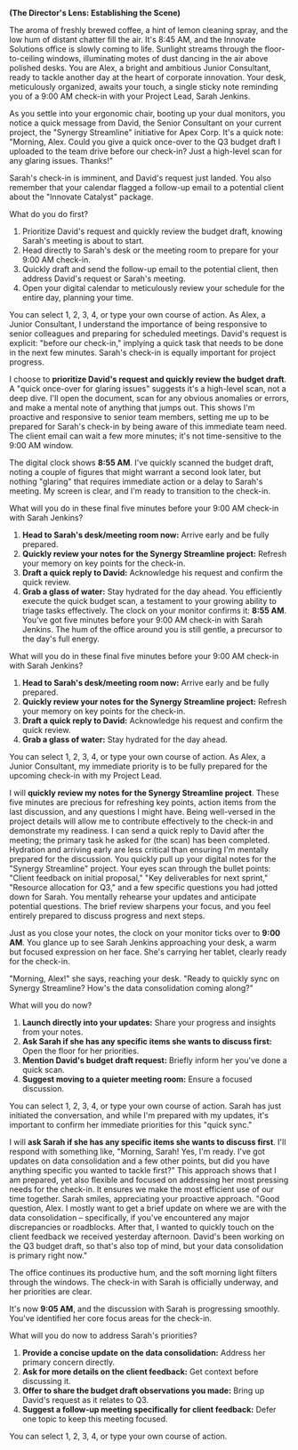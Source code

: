 







**(The Director's Lens: Establishing the Scene)**

The aroma of freshly brewed coffee, a hint of lemon cleaning spray, and the low hum of distant chatter fill the air. It's 8:45 AM, and the Innovate Solutions office is slowly coming to life. Sunlight streams through the floor-to-ceiling windows, illuminating motes of dust dancing in the air above polished desks. You are Alex, a bright and ambitious Junior Consultant, ready to tackle another day at the heart of corporate innovation. Your desk, meticulously organized, awaits your touch, a single sticky note reminding you of a 9:00 AM check-in with your Project Lead, Sarah Jenkins.

As you settle into your ergonomic chair, booting up your dual monitors, you notice a quick message from David, the Senior Consultant on your current project, the "Synergy Streamline" initiative for Apex Corp. It's a quick note: "Morning, Alex. Could you give a quick once-over to the Q3 budget draft I uploaded to the team drive before our check-in? Just a high-level scan for any glaring issues. Thanks!"

Sarah's check-in is imminent, and David's request just landed. You also remember that your calendar flagged a follow-up email to a potential client about the "Innovate Catalyst" package.

What do you do first?

1.  Prioritize David's request and quickly review the budget draft, knowing Sarah's meeting is about to start.
2.  Head directly to Sarah's desk or the meeting room to prepare for your 9:00 AM check-in.
3.  Quickly draft and send the follow-up email to the potential client, then address David's request or Sarah's meeting.
4.  Open your digital calendar to meticulously review your schedule for the entire day, planning your time.

You can select 1, 2, 3, 4, or type your own course of action.
As Alex, a Junior Consultant, I understand the importance of being responsive to senior colleagues and preparing for scheduled meetings. David's request is explicit: "before our check-in," implying a quick task that needs to be done in the next few minutes. Sarah's check-in is equally important for project progress.

I choose to **prioritize David's request and quickly review the budget draft**. A "quick once-over for glaring issues" suggests it's a high-level scan, not a deep dive. I'll open the document, scan for any obvious anomalies or errors, and make a mental note of anything that jumps out. This shows I'm proactive and responsive to senior team members, setting me up to be prepared for Sarah's check-in by being aware of this immediate team need. The client email can wait a few more minutes; it's not time-sensitive to the 9:00 AM window.

The digital clock shows **8:55 AM**. I've quickly scanned the budget draft, noting a couple of figures that might warrant a second look later, but nothing "glaring" that requires immediate action or a delay to Sarah's meeting. My screen is clear, and I'm ready to transition to the check-in.

What will you do in these final five minutes before your 9:00 AM check-in with Sarah Jenkins?

1.  **Head to Sarah's desk/meeting room now:** Arrive early and be fully prepared.
2.  **Quickly review your notes for the Synergy Streamline project:** Refresh your memory on key points for the check-in.
3.  **Draft a quick reply to David:** Acknowledge his request and confirm the quick review.
4.  **Grab a glass of water:** Stay hydrated for the day ahead.
You efficiently execute the quick budget scan, a testament to your growing ability to triage tasks effectively. The clock on your monitor confirms it: **8:55 AM**. You've got five minutes before your 9:00 AM check-in with Sarah Jenkins. The hum of the office around you is still gentle, a precursor to the day's full energy.

What will you do in these final five minutes before your 9:00 AM check-in with Sarah Jenkins?

1.  **Head to Sarah's desk/meeting room now:** Arrive early and be fully prepared.
2.  **Quickly review your notes for the Synergy Streamline project:** Refresh your memory on key points for the check-in.
3.  **Draft a quick reply to David:** Acknowledge his request and confirm the quick review.
4.  **Grab a glass of water:** Stay hydrated for the day ahead.

You can select 1, 2, 3, 4, or type your own course of action.
As Alex, a Junior Consultant, my immediate priority is to be fully prepared for the upcoming check-in with my Project Lead.

I will **quickly review my notes for the Synergy Streamline project**. These five minutes are precious for refreshing key points, action items from the last discussion, and any questions I might have. Being well-versed in the project details will allow me to contribute effectively to the check-in and demonstrate my readiness. I can send a quick reply to David after the meeting; the primary task he asked for (the scan) has been completed. Hydration and arriving early are less critical than ensuring I'm mentally prepared for the discussion.
You quickly pull up your digital notes for the "Synergy Streamline" project. Your eyes scan through the bullet points: "Client feedback on initial proposal," "Key deliverables for next sprint," "Resource allocation for Q3," and a few specific questions you had jotted down for Sarah. You mentally rehearse your updates and anticipate potential questions. The brief review sharpens your focus, and you feel entirely prepared to discuss progress and next steps.

Just as you close your notes, the clock on your monitor ticks over to **9:00 AM**. You glance up to see Sarah Jenkins approaching your desk, a warm but focused expression on her face. She's carrying her tablet, clearly ready for the check-in.

"Morning, Alex!" she says, reaching your desk. "Ready to quickly sync on Synergy Streamline? How's the data consolidation coming along?"

What will you do now?

1.  **Launch directly into your updates:** Share your progress and insights from your notes.
2.  **Ask Sarah if she has any specific items she wants to discuss first:** Open the floor for her priorities.
3.  **Mention David's budget draft request:** Briefly inform her you've done a quick scan.
4.  **Suggest moving to a quieter meeting room:** Ensure a focused discussion.

You can select 1, 2, 3, 4, or type your own course of action.
Sarah has just initiated the conversation, and while I'm prepared with my updates, it's important to confirm her immediate priorities for this "quick sync."

I will **ask Sarah if she has any specific items she wants to discuss first**. I'll respond with something like, "Morning, Sarah! Yes, I'm ready. I've got updates on data consolidation and a few other points, but did you have anything specific you wanted to tackle first?" This approach shows that I am prepared, yet also flexible and focused on addressing her most pressing needs for the check-in. It ensures we make the most efficient use of our time together.
Sarah smiles, appreciating your proactive approach. "Good question, Alex. I mostly want to get a brief update on where we are with the data consolidation – specifically, if you've encountered any major discrepancies or roadblocks. After that, I wanted to quickly touch on the client feedback we received yesterday afternoon. David's been working on the Q3 budget draft, so that's also top of mind, but your data consolidation is primary right now."

The office continues its productive hum, and the soft morning light filters through the windows. The check-in with Sarah is officially underway, and her priorities are clear.

It's now **9:05 AM**, and the discussion with Sarah is progressing smoothly. You've identified her core focus areas for the check-in.

What will you do now to address Sarah's priorities?

1.  **Provide a concise update on the data consolidation:** Address her primary concern directly.
2.  **Ask for more details on the client feedback:** Get context before discussing it.
3.  **Offer to share the budget draft observations you made:** Bring up David's request as it relates to Q3.
4.  **Suggest a follow-up meeting specifically for client feedback:** Defer one topic to keep this meeting focused.

You can select 1, 2, 3, 4, or type your own course of action.